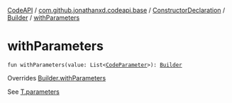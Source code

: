[CodeAPI](../../../index.md) / [com.github.jonathanxd.codeapi.base](../../index.md) / [ConstructorDeclaration](../index.md) / [Builder](index.md) / [withParameters](.)

# withParameters

`fun withParameters(value: List<`[`CodeParameter`](../../-code-parameter/index.md)`>): `[`Builder`](index.md)

Overrides [Builder.withParameters](../../-parameters-holder/-builder/with-parameters.md)

See [T.parameters](#)

